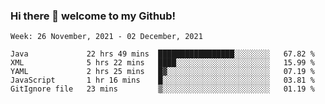 ### Hi there 👋 welcome to my Github! 

<!--START_SECTION:waka-->
```text
Week: 26 November, 2021 - 02 December, 2021

Java             22 hrs 49 mins  █████████████████░░░░░░░░   67.82 % 
XML              5 hrs 22 mins   ████░░░░░░░░░░░░░░░░░░░░░   15.99 % 
YAML             2 hrs 25 mins   █▓░░░░░░░░░░░░░░░░░░░░░░░   07.19 % 
JavaScript       1 hr 16 mins    █░░░░░░░░░░░░░░░░░░░░░░░░   03.81 % 
GitIgnore file   23 mins         ▒░░░░░░░░░░░░░░░░░░░░░░░░   01.19 % 
```
<!--END_SECTION:waka-->
